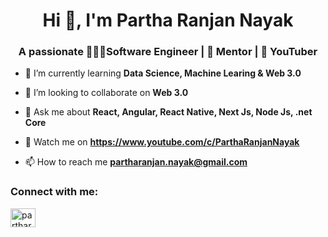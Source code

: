 <h1 align="center">Hi 👋, I'm Partha Ranjan Nayak</h1>
<h3 align="center">A passionate 🧑🏾‍💻Software Engineer | 🧛 Mentor | 🎥 YouTuber </h3>

- 🌱 I’m currently learning **Data Science, Machine Learing & Web 3.0**

- 👯 I’m looking to collaborate on **Web 3.0**

- 💬 Ask me about **React, Angular, React Native, Next Js, Node Js, .net Core**

- 🎥 Watch me on **https://www.youtube.com/c/ParthaRanjanNayak**

- 📫 How to reach me **partharanjan.nayak@gmail.com**


<h3 align="left">Connect with me:</h3>
<p align="left">
<a href="https://linkedin.com/in/partharanjan" target="blank"><img align="center" src="https://brand.linkedin.com/content/dam/me/business/en-us/amp/brand-site/v2/bg/LI-Bug.svg.original.svg" alt="partharanjan" height="30" width="40" /></a>
</p>
